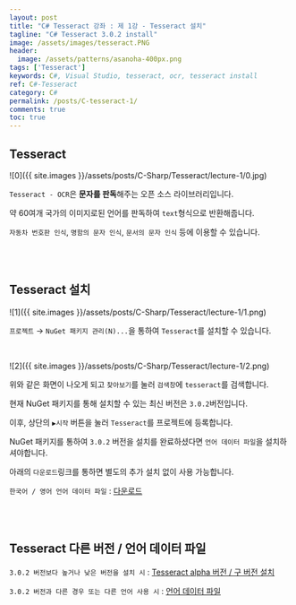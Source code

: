 ```yaml
---
layout: post
title: "C# Tesseract 강좌 : 제 1강 - Tesseract 설치"
tagline: "C# Tesseract 3.0.2 install"
image: /assets/images/tesseract.PNG
header:
  image: /assets/patterns/asanoha-400px.png
tags: ['Tesseract']
keywords: C#, Visual Studio, tesseract, ocr, tesseract install
ref: C#-Tesseract
category: C#
permalink: /posts/C-tesseract-1/
comments: true
toc: true
---
```


## Tesseract

![0]({{ site.images }}/assets/posts/C-Sharp/Tesseract/lecture-1/0.jpg)

`Tesseract - OCR`은 **문자를 판독**해주는 오픈 소스 라이브러리입니다.

약 60여개 국가의 이미지로된 언어를 판독하여 `text`형식으로 반환해줍니다.

`자동차 번호판 인식`, `명함의 문자 인식`, `문서의 문자 인식` 등에 이용할 수 있습니다.

<br>
<br>

## Tesseract 설치

![1]({{ site.images }}/assets/posts/C-Sharp/Tesseract/lecture-1/1.png)

`프로젝트` → `NuGet 패키지 관리(N)...`을 통하여 `Tesseract`를 설치할 수 있습니다.

<br>

![2]({{ site.images }}/assets/posts/C-Sharp/Tesseract/lecture-1/2.png)

위와 같은 화면이 나오게 되고 `찾아보기`를 눌러 `검색창`에 `tesseract`를 검색합니다.

현재 NuGet 패키지를 통해 설치할 수 있는 최신 버전은 `3.0.2`버전입니다.

이후, 상단의 `▶시작` 버튼을 눌러 `Tesseract`를 프로젝트에 등록합니다.

NuGet 패키지를 통하여 `3.0.2` 버전을 설치를 완료하셨다면 `언어 데이터 파일`을 설치하셔야합니다.

아래의 `다운로드`링크를 통하면 별도의 추가 설치 없이 사용 가능합니다.

`한국어 / 영어 언어 데이터 파일` : [다운로드][download]

<br>
<br>

## Tesseract 다른 버전 / 언어 데이터 파일

`3.0.2 버전보다 높거나 낮은 버전을 설치 시` : [Tesseract alpha 버전 / 구 버전 설치][tesseract_install] 

`3.0.2 버전과 다른 경우 또는 다른 언어 사용 시` : [언어 데이터 파일][tesseract_data]

[download]: https://github.com/076923/076923.github.io/raw/master/download/tesseract-ocr/tessdata.zip
[tesseract_install]: https://www.nuget.org/packages/Tesseract/
[tesseract_data]: https://github.com/tesseract-ocr/tesseract/wiki/Data-Files#data-files-for-version-302/
